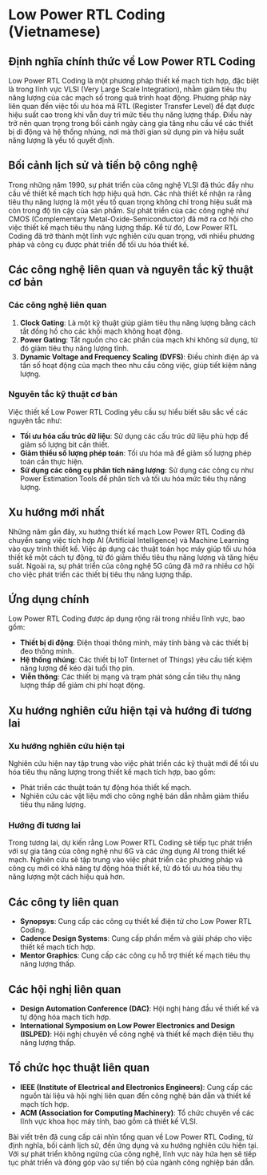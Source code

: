 # Low Power RTL Coding (Vietnamese)

## Định nghĩa chính thức về Low Power RTL Coding

Low Power RTL Coding là một phương pháp thiết kế mạch tích hợp, đặc biệt là trong lĩnh vực VLSI (Very Large Scale Integration), nhằm giảm tiêu thụ năng lượng của các mạch số trong quá trình hoạt động. Phương pháp này liên quan đến việc tối ưu hóa mã RTL (Register Transfer Level) để đạt được hiệu suất cao trong khi vẫn duy trì mức tiêu thụ năng lượng thấp. Điều này trở nên quan trọng trong bối cảnh ngày càng gia tăng nhu cầu về các thiết bị di động và hệ thống nhúng, nơi mà thời gian sử dụng pin và hiệu suất năng lượng là yếu tố quyết định.

## Bối cảnh lịch sử và tiến bộ công nghệ

Trong những năm 1990, sự phát triển của công nghệ VLSI đã thúc đẩy nhu cầu về thiết kế mạch tích hợp hiệu quả hơn. Các nhà thiết kế nhận ra rằng tiêu thụ năng lượng là một yếu tố quan trọng không chỉ trong hiệu suất mà còn trong độ tin cậy của sản phẩm. Sự phát triển của các công nghệ như CMOS (Complementary Metal-Oxide-Semiconductor) đã mở ra cơ hội cho việc thiết kế mạch tiêu thụ năng lượng thấp. Kể từ đó, Low Power RTL Coding đã trở thành một lĩnh vực nghiên cứu quan trọng, với nhiều phương pháp và công cụ được phát triển để tối ưu hóa thiết kế.

## Các công nghệ liên quan và nguyên tắc kỹ thuật cơ bản

### Các công nghệ liên quan

1. **Clock Gating**: Là một kỹ thuật giúp giảm tiêu thụ năng lượng bằng cách tắt đồng hồ cho các khối mạch không hoạt động.
2. **Power Gating**: Tắt nguồn cho các phần của mạch khi không sử dụng, từ đó giảm tiêu thụ năng lượng tĩnh.
3. **Dynamic Voltage and Frequency Scaling (DVFS)**: Điều chỉnh điện áp và tần số hoạt động của mạch theo nhu cầu công việc, giúp tiết kiệm năng lượng.

### Nguyên tắc kỹ thuật cơ bản

Việc thiết kế Low Power RTL Coding yêu cầu sự hiểu biết sâu sắc về các nguyên tắc như:

- **Tối ưu hóa cấu trúc dữ liệu**: Sử dụng các cấu trúc dữ liệu phù hợp để giảm số lượng bit cần thiết.
- **Giảm thiểu số lượng phép toán**: Tối ưu hóa mã để giảm số lượng phép toán cần thực hiện.
- **Sử dụng các công cụ phân tích năng lượng**: Sử dụng các công cụ như Power Estimation Tools để phân tích và tối ưu hóa mức tiêu thụ năng lượng.

## Xu hướng mới nhất

Những năm gần đây, xu hướng thiết kế mạch Low Power RTL Coding đã chuyển sang việc tích hợp AI (Artificial Intelligence) và Machine Learning vào quy trình thiết kế. Việc áp dụng các thuật toán học máy giúp tối ưu hóa thiết kế một cách tự động, từ đó giảm thiểu tiêu thụ năng lượng và tăng hiệu suất. Ngoài ra, sự phát triển của công nghệ 5G cũng đã mở ra nhiều cơ hội cho việc phát triển các thiết bị tiêu thụ năng lượng thấp.

## Ứng dụng chính

Low Power RTL Coding được áp dụng rộng rãi trong nhiều lĩnh vực, bao gồm:

- **Thiết bị di động**: Điện thoại thông minh, máy tính bảng và các thiết bị đeo thông minh.
- **Hệ thống nhúng**: Các thiết bị IoT (Internet of Things) yêu cầu tiết kiệm năng lượng để kéo dài tuổi thọ pin.
- **Viễn thông**: Các thiết bị mạng và trạm phát sóng cần tiêu thụ năng lượng thấp để giảm chi phí hoạt động.

## Xu hướng nghiên cứu hiện tại và hướng đi tương lai

### Xu hướng nghiên cứu hiện tại

Nghiên cứu hiện nay tập trung vào việc phát triển các kỹ thuật mới để tối ưu hóa tiêu thụ năng lượng trong thiết kế mạch tích hợp, bao gồm:

- Phát triển các thuật toán tự động hóa thiết kế mạch.
- Nghiên cứu các vật liệu mới cho công nghệ bán dẫn nhằm giảm thiểu tiêu thụ năng lượng.

### Hướng đi tương lai

Trong tương lai, dự kiến rằng Low Power RTL Coding sẽ tiếp tục phát triển với sự gia tăng của công nghệ như 6G và các ứng dụng AI trong thiết kế mạch. Nghiên cứu sẽ tập trung vào việc phát triển các phương pháp và công cụ mới có khả năng tự động hóa thiết kế, từ đó tối ưu hóa tiêu thụ năng lượng một cách hiệu quả hơn.

## Các công ty liên quan

- **Synopsys**: Cung cấp các công cụ thiết kế điện tử cho Low Power RTL Coding.
- **Cadence Design Systems**: Cung cấp phần mềm và giải pháp cho việc thiết kế mạch tích hợp.
- **Mentor Graphics**: Cung cấp các công cụ hỗ trợ thiết kế mạch tiêu thụ năng lượng thấp.

## Các hội nghị liên quan

- **Design Automation Conference (DAC)**: Hội nghị hàng đầu về thiết kế và tự động hóa mạch tích hợp.
- **International Symposium on Low Power Electronics and Design (ISLPED)**: Hội nghị chuyên về công nghệ và thiết kế mạch điện tiêu thụ năng lượng thấp.

## Tổ chức học thuật liên quan

- **IEEE (Institute of Electrical and Electronics Engineers)**: Cung cấp các nguồn tài liệu và hội nghị liên quan đến công nghệ bán dẫn và thiết kế mạch tích hợp.
- **ACM (Association for Computing Machinery)**: Tổ chức chuyên về các lĩnh vực khoa học máy tính, bao gồm cả thiết kế VLSI.

Bài viết trên đã cung cấp cái nhìn tổng quan về Low Power RTL Coding, từ định nghĩa, bối cảnh lịch sử, đến ứng dụng và xu hướng nghiên cứu hiện tại. Với sự phát triển không ngừng của công nghệ, lĩnh vực này hứa hẹn sẽ tiếp tục phát triển và đóng góp vào sự tiến bộ của ngành công nghiệp bán dẫn.